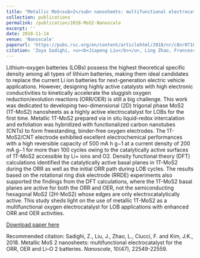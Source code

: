 ```yaml
---
title: "Metallic MoS<sub>2</sub> nanosheets: multifunctional electrocatalyst for the ORR, OER and Li–O<sub>2</sub> batteries"
collection: publications
permalink: /publication/2018-MoS2-Nanoscale
excerpt: ''
date: 2018-11-14
venue: 'Nanoscale'
paperurl: 'https://pubs.rsc.org/en/content/articlehtml/2018/nr/c8nr07106c'
citation: 'Zoya Sadighi, <u><b>Jiapeng Liu</b></u>, Ling Zhao, Francesco Ciucci, and Jang-Kyo Kim*. (2018). &quot;Metallic MoS 2 nanosheets: multifunctional electrocatalyst for the ORR, OER and Li–O 2 batteries.&quot; <i><b>Nanoscale</b></i>. 10(47), 22549-22559'
---
```

Lithium–oxygen batteries (LOBs) possess the highest theoretical specific density among all types of lithium batteries, making them ideal candidates to replace the current Li ion batteries for next-generation electric vehicle applications. However, designing highly active catalysts with high electronic conductivities to kinetically accelerate the sluggish oxygen reduction/evolution reactions (ORR/OER) is still a big challenge. This work was dedicated to developing two-dimensional (2D) trigonal phase MoS2 (1T-MoS2) nanosheets as a highly active electrocatalyst for LOBs for the first time. Metallic 1T-MoS2 prepared via in situ liquid-redox intercalation and exfoliation was hybridized with functionalized carbon nanotubes (CNTs) to form freestanding, binder-free oxygen electrodes. The 1T-MoS2/CNT electrode exhibited excellent electrochemical performances with a high reversible capacity of 500 mA h g−1 at a current density of 200 mA g−1 for more than 100 cycles owing to the catalytically active surfaces of 1T-MoS2 accessible by Li+ ions and O2. Density functional theory (DFT) calculations identified the catalytically active basal planes in 1T-MoS2 during the ORR as well as the initial ORR path during LOB cycles. The results based on the rotational ring disk electrode (RRDE) experiments also supported the findings from the DFT calculations, where the 1T-MoS2 basal planes are active for both the ORR and OER, not the semiconducting hexagonal MoS2 (2H-MoS2) whose edges are only electrocatalytically active. This study sheds light on the use of metallic 1T-MoS2 as a multifunctional oxygen electrocatalyst for LOB applications with enhanced ORR and OER activities.

[Download paper here](http://jiapeng-liu.github.io/files/Z-Sadighi_2018_MoS2_Nanoscale.pdf)

Recommended citation: Sadighi, Z., Liu, J., Zhao, L., Ciucci, F. and Kim, J.K., 2018. Metallic MoS 2 nanosheets: multifunctional electrocatalyst for the ORR, OER and Li–O 2 batteries. <i>Nanoscale</i>, 10(47), 22549-22559.